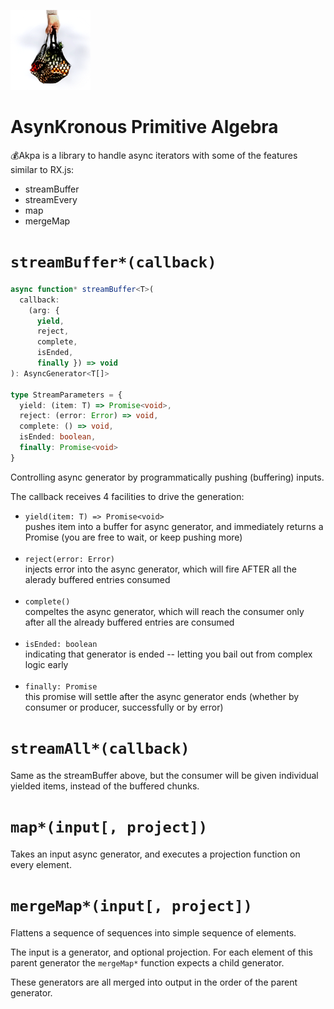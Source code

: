 ![md(()=>{/*](akpa-icon-128.png)

# AsynKronous Primitive Algebra

&#128176;Akpa is a library to handle async iterators with some of the features similar to RX.js:
  * streamBuffer
  * streamEvery
  * map
  * mergeMap

# `streamBuffer*(callback)`

```ts
async function* streamBuffer<T>(
  callback:
    (arg: {
      yield,
      reject,
      complete,
      isEnded,
      finally }) => void
): AsyncGenerator<T[]>

type StreamParameters = {
  yield: (item: T) => Promise<void>,
  reject: (error: Error) => void,
  complete: () => void,
  isEnded: boolean,
  finally: Promise<void>
}
```

Controlling async generator by programmatically pushing (buffering) inputs.

The callback receives 4 facilities to drive the generation:

* `yield(item: T) => Promise<void>` <br>
  pushes item into a buffer for async generator, and immediately returns a Promise
  (you are free to wait, or keep pushing more) <br>&nbsp;
* `reject(error: Error)` <br>
  injects error into the async generator, which will fire AFTER
  all the alerady buffered entries consumed <br>&nbsp;
* `complete()` <br>
  compeltes the async generator, which will reach the consumer
  only after all the already buffered entries are consumed <br>&nbsp;
* `isEnded: boolean` <br>
  indicating that generator is ended -- letting you bail out from complex logic early <br>&nbsp;
* `finally: Promise` <br>
  this promise will settle after the async generator ends
  (whether by consumer or producer, successfully or by error)


# `streamAll*(callback)`

Same as the streamBuffer above, but the consumer will be given individual yielded items,
instead of the buffered chunks.

# `map*(input[, project])`

Takes an input async generator, and executes a projection function on every element.

# `mergeMap*(input[, project])`

Flattens a sequence of sequences into simple sequence of elements.

The input is a generator, and optional projection. For each element of this parent generator
the `mergeMap*` function expects a child generator.

These generators are all merged into output in the order of the parent generator.

<!-- */})]// -->